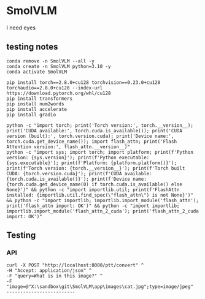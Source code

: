 # SmolVLM
I need eyes


## testing notes

    conda remove -n SmolVLM --all -y  
    conda create -n SmolVLM python=3.10 -y  
    conda activate SmolVLM  

    pip install torch==2.8.0+cu128 torchvision==0.23.0+cu128 torchaudio==2.8.0+cu128 --index-url https://download.pytorch.org/whl/cu128
    pip install transformers
    pip install num2words
    pip install accelerate
    pip install gradio

    python -c "import torch; print('Torch version:', torch.__version__); print('CUDA available:', torch.cuda.is_available()); print('CUDA version (built):', torch.version.cuda); print('Device name:', torch.cuda.get_device_name()); import flash_attn; print('Flash Attention version:', flash_attn.__version__)"
    python -c "import sys; import torch; import platform; print(f'Python version: {sys.version}'); print(f'Python executable: {sys.executable}'); print(f'Platform: {platform.platform()}'); print(f'Torch version: {torch.__version__}'); print(f'Torch built CUDA: {torch.version.cuda}'); print(f'CUDA available: {torch.cuda.is_available()}'); print(f'Device name: {torch.cuda.get_device_name(0) if torch.cuda.is_available() else None}')" && python -c "import importlib.util; print(f'FlashAttn installed: {importlib.util.find_spec(\"flash_attn\") is not None}')" && python -c "import importlib; importlib.import_module('flash_attn'); print('flash_attn import: OK')" && python -c "import importlib; importlib.import_module('flash_attn_2_cuda'); print('flash_attn_2_cuda import: OK')"



## Testing

### API
    curl -X POST "http://localhost:8080/ptt/convert" ^
    -H "Accept: application/json" ^
    -F "query=What is in this image?" ^
    -F "image=@"X:\sandbox\git\SmolVLM\app\images\cat.jpg";type=image/jpeg"
    -------------------------